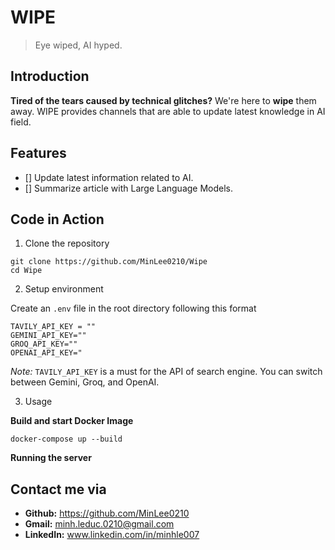 # WIPE 

> Eye wiped, AI hyped. 

## Introduction

**Tired of the tears caused by technical glitches?** We're here to **wipe** them away. WIPE provides channels that are able to update latest knowledge in AI field. 


## Features

- [] Update latest information related to AI. 
- [] Summarize article with Large Language Models.


## Code in Action


1. Clone the repository

```
git clone https://github.com/MinLee0210/Wipe
cd Wipe
```

2. Setup environment

Create an `.env` file in the root directory following this format

```
TAVILY_API_KEY = ""
GEMINI_API_KEY=""
GROQ_API_KEY=""
OPENAI_API_KEY="
```

_Note:_ `TAVILY_API_KEY` is a must for the API of search engine. You can switch between Gemini, Groq, and OpenAI. 


3. Usage

**Build and start Docker Image**
```
docker-compose up --build
```


**Running the server**



## Contact me via

+ **Github:** https://github.com/MinLee0210
+ **Gmail:** minh.leduc.0210@gmail.com
+ **LinkedIn:** www.linkedin.com/in/minhle007